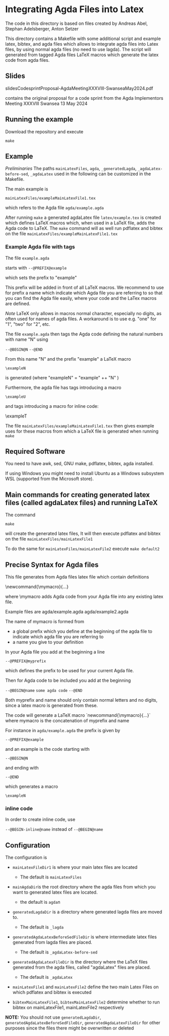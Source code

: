 # Integrating Agda Files into Latex

The code in this directory is based on files created by
  Andreas Abel, Stephan Adelsberger, Anton Setzer

This directory contains a Makefile with some additional script and example latex, bibtex, and agda files which allows to integrate agda files into Latex files,   by using normal agda files (no need to use lagda).
The script will generated from tagged Agda files LaTeX  macros which generate the latex code from agda files.

## Slides

slidesCodesprintProposal-AgdaMeetingXXXVIII-SwanseaMay2024.pdf

contains the original proposal for a code sprint
from the Agda Implementors Meeting XXXVIII Swansea 13 May 2024


## Running the example

Download the repository and execute

`make`


## Example

*Preliminaries* The paths `mainLatexFiles`, `agda`, `_generatedLagda`,
`_agdaLatex-before-sed`, `_agdaLatex` used in the following
can be customized in the Makefile.

The main  example is

`mainLatexFiles/exampleMainLatexFile1.tex`

which refers to the Agda file
`agda/example.agda`

After running
`make`
a generated agdaLatex file
`latex/example.tex`
is created which defines LaTeX macros which, when used in a LaTeX file, adds the Agda code to LaTeX.
The `make` command will as well run pdflatex and bibtex
on the file
`mainLatexFiles/exampleMainLatexFile1.tex`

### Example Agda file with tags

The file `example.agda`

starts with
`--@PREFIX@example`

which sets the prefix to "example"

This prefix will be added in front of all LaTeX macros.
We recommend to use for prefix a name which indicate which Agda file you are referring to so that you can find the Agda file easily, where your code and the LaTex macros are defined.

*Note* LaTeX only allows in macros normal character, especially no digits, as often used for names of agda files. A workaround is to use e.g. "one" for "1", "two" for "2", etc.


The file `example.agda` then  tags  the Agda code defining the natural numbers with name "N" using

`--@BEGIN@N`
`--@END`

From this name "N" and the prefix "example" a LaTeX macro

`\exampleN`

is generated
(where "exampleN"  =  "example" ++ "N" )

Furthermore, the agda file has tags introducing a macro

`\exampleU`

and tags introducing a macro  for inline code:

\exampleT

The file
`mainLatexFiles/exampleMainLatexFile1.tex`
then gives example uses for these macros
from which a LaTeX file is generated when running
`make`


## Required Software

You need to have
awk, sed, GNU make, pdflatex, bibtex, agda
installed.

If using Windows you might need to install Ubuntu as a Windows subsystem WSL (supported from the Microsoft store).

## Main commands for creating generated latex files (called agdaLatex files) and running LaTeX

The command

`make`

will create the generated latex files,
It will then execute pdflatex and bibtex on the file `mainLatexFiles/mainLatexFile1`


To do the same for `mainLatexFiles/mainLatexFile2` execute
`make default2`


## Precise Syntax for Agda files

This file generates from Agda files
latex file which contain definitions

\newcommand{\mymacro}{...}

where \mymacro adds Agda code from your Agda file into
any existing latex file.

Example files are
agda/example.agda
agda/example2.agda

The name of mymacro is formed from
- a global prefix which you define at the beginning of the agda file to indicate which agda file you are referring to
- a name you give to your definition

In your Agda file you add at the beginning a line

`--@PREFIX@myprefix`

which defines the prefix to be used for your current Agda file.

Then for Agda code to be included you add at the beginning

`--@BEGIN@name`
`some agda code`
`--@END`

Both myprefix and name should only contain normal letters and no digits, since a latex macro is generated from these.

The code will generate a LaTeX macro
\`newcommand{\mymacro}{...}`
where mymacro is the concatenation of  myprefix  and name

For instance in
`agda/example.agda`
the prefix  is given by

`--@PREFIX@example`

and an example is the code starting with

`--@BEGIN@N`

and ending with

`--@END`

which generates a macro

`\exampleN`

### inline code
In order to create inline code, use

`--@BEGIN-inline@name`
instead of
`--@BEGIN@name`

## Configuration

The configuration is
- `mainLatexFileDir1` is where your main latex files are located
  - The default is   `mainLatexFiles`

- `mainAgdaDir`is the root directory where the agda files from which you want to generated latex files are located.
  - the default is `agda`n

- `generatedLagdaDir` is a directory where generated lagda files are moved to.
   - The default is `_lagda`

- `generatedAgdaLatexBeforeSedFileDir` is where intermediate latex files generated from lagda files are placed.
  - The default is `_agdaLatex-before-sed`

- `generatedAgdaLatexFileDir` is the directory where the LaTeX files generated from the agda files, called "agdaLatex" files are placed.
  - The default is `_agdaLatex`

- `mainLatexFile1` and `mainLatexFile2` define the two main Latex Files on which pdflatex and bibtex is executed

- `bibtexMainLatexFile1`,  `bibtexMainLatexFile2`   determine whether to run bibtex on mainLatexFile1,   mainLatexFile2 respectively


**NOTE:** You should not use
`generatedLagdaDir`, `generatedAgdaLatexBeforeSedFileDir`, `generatedAgdaLatexFileDir`
for other purposes since the files there might be overwritten or
  deleted
